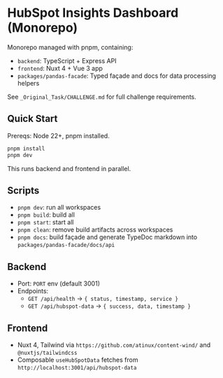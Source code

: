 # HubSpot Insights Dashboard (Monorepo)

Monorepo managed with pnpm, containing:

- `backend`: TypeScript + Express API
- `frontend`: Nuxt 4 + Vue 3 app
- `packages/pandas-facade`: Typed façade and docs for data processing helpers

See `_Original_Task/CHALLENGE.md` for full challenge requirements.

## Quick Start

Prereqs: Node 22+, pnpm installed.

```bash
pnpm install
pnpm dev
```

This runs backend and frontend in parallel.

## Scripts

- `pnpm dev`: run all workspaces
- `pnpm build`: build all
- `pnpm start`: start all
- `pnpm clean`: remove build artifacts across workspaces
- `pnpm docs`: build façade and generate TypeDoc markdown into `packages/pandas-facade/docs/api`

## Backend

- Port: `PORT` env (default 3001)
- Endpoints:
  - `GET /api/health` → `{ status, timestamp, service }`
  - `GET /api/hubspot-data` → `{ success, data, timestamp }`

## Frontend

- Nuxt 4, Tailwind via `https://github.com/atinux/content-wind/` and `@nuxtjs/tailwindcss`
- Composable `useHubSpotData` fetches from `http://localhost:3001/api/hubspot-data`